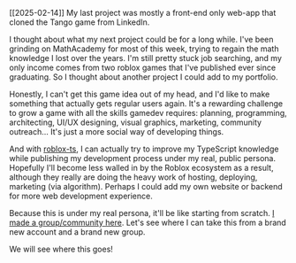 [[2025-02-14]]
My last project was mostly a front-end only web-app that cloned the Tango game from LinkedIn.

I thought about what my next project could be for a long while. I've been grinding on MathAcademy for most of this week, trying to regain the math knowledge I lost over the years. I'm still pretty stuck job searching, and my only income comes from two roblox games that I've published ever since graduating. So I thought about another project I could add to my portfolio.

Honestly, I can't get this game idea out of my head, and I'd like to make something that actually gets regular users again. It's a rewarding challenge to grow a game with all the skills gamedev requires: planning, programming, architecting, UI/UX designing, visual graphics, marketing, community outreach... It's just a more social way of developing things.

And with [roblox-ts](https://roblox-ts.com), I can actually try to improve my TypeScript knowledge while publishing my development process under my real, public persona. Hopefully I'll become less walled in by the Roblox ecosystem as a result, although they really are doing the heavy work of hosting, deploying, marketing (via algorithm). Perhaps I could add my own website or backend for more web development experience.

Because this is under my real persona, it'll be like starting from scratch. [I made a group/community here](https://www.roblox.com/communities/35626415/EUKEE#!/about). Let's see where I can take this from a brand new account and a brand new group.

We will see where this goes!